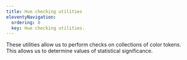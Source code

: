 ```yaml
---
title: Hue checking utilities
eleventyNavigation:
  ordering: 8
  key: Hue checking utilities.
---
```


These utilities allow us to perform checks on collections of color tokens. This allows us to determine values of statistical significance.

